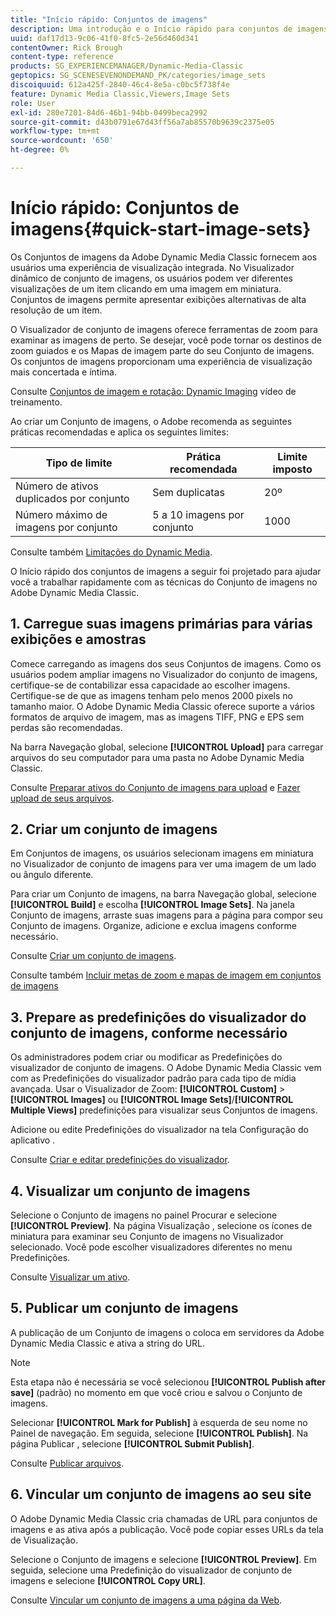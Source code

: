 ```yaml
---
title: "Início rápido: Conjuntos de imagens"
description: Uma introdução e o Início rápido para conjuntos de imagens para ajudar você a ativar e executar rapidamente com as técnicas do Conjunto de imagens no Adobe Dynamic Media Classic.
uuid: daf17d13-9c06-41f0-8fc5-2e56d460d341
contentOwner: Rick Brough
content-type: reference
products: SG_EXPERIENCEMANAGER/Dynamic-Media-Classic
geptopics: SG_SCENESEVENONDEMAND_PK/categories/image_sets
discoiquuid: 612a425f-2840-46c4-8e5a-c0bc5f738f4e
feature: Dynamic Media Classic,Viewers,Image Sets
role: User
exl-id: 280e7201-84d6-46b1-94bb-0499beca2992
source-git-commit: d43b0791e67d43ff56a7ab85570b9639c2375e05
workflow-type: tm+mt
source-wordcount: '650'
ht-degree: 0%

---
```


# Início rápido: Conjuntos de imagens{#quick-start-image-sets}

Os Conjuntos de imagens da Adobe Dynamic Media Classic fornecem aos usuários uma experiência de visualização integrada. No Visualizador dinâmico de conjunto de imagens, os usuários podem ver diferentes visualizações de um item clicando em uma imagem em miniatura. Conjuntos de imagens permite apresentar exibições alternativas de alta resolução de um item.

O Visualizador de conjunto de imagens oferece ferramentas de zoom para examinar as imagens de perto. Se desejar, você pode tornar os destinos de zoom guiados e os Mapas de imagem parte do seu Conjunto de imagens. Os conjuntos de imagens proporcionam uma experiência de visualização mais concertada e íntima.

Consulte [Conjuntos de imagem e rotação: Dynamic Imaging](https://s7d5.scene7.com/s7viewers/html5/VideoViewer.html?videoserverurl=https://s7d5.scene7.com/is/content/&amp;emailurl=https://s7d5.scene7.com/s7/emailFriend&amp;serverUrl=https://s7d5.scene7.com/is/image/&amp;config=Scene7SharedAssets/Universal_HTML5_Video&amp;contenturl=https://s7d5.scene7.com/skins/&amp;asset=S7tutorials/556_Image%20&amp;%20Spin%20Sets_converted%20renamed_Dynamic%20Imaging-AVS) vídeo de treinamento.

Ao criar um Conjunto de imagens, o Adobe recomenda as seguintes práticas recomendadas e aplica os seguintes limites:

| Tipo de limite | Prática recomendada | Limite imposto |
| --- | --- | --- |
| Número de ativos duplicados por conjunto | Sem duplicatas | 20º |
| Número máximo de imagens por conjunto | 5 a 10 imagens por conjunto | 1000 |

Consulte também [Limitações do Dynamic Media](/help/limitations.md).

O Início rápido dos conjuntos de imagens a seguir foi projetado para ajudar você a trabalhar rapidamente com as técnicas do Conjunto de imagens no Adobe Dynamic Media Classic.

## 1. Carregue suas imagens primárias para várias exibições e amostras

Comece carregando as imagens dos seus Conjuntos de imagens. Como os usuários podem ampliar imagens no Visualizador do conjunto de imagens, certifique-se de contabilizar essa capacidade ao escolher imagens. Certifique-se de que as imagens tenham pelo menos 2000 pixels no tamanho maior. O Adobe Dynamic Media Classic oferece suporte a vários formatos de arquivo de imagem, mas as imagens TIFF, PNG e EPS sem perdas são recomendadas.

Na barra Navegação global, selecione **[!UICONTROL Upload]** para carregar arquivos do seu computador para uma pasta no Adobe Dynamic Media Classic.

Consulte [Preparar ativos do Conjunto de imagens para upload](preparing-image-set-assets-upload.md#preparing-image-set-assets-for-upload) e [Fazer upload de seus arquivos](uploading-files.md#uploading-your-files).

## 2. Criar um conjunto de imagens

Em Conjuntos de imagens, os usuários selecionam imagens em miniatura no Visualizador de conjunto de imagens para ver uma imagem de um lado ou ângulo diferente.

Para criar um Conjunto de imagens, na barra Navegação global, selecione **[!UICONTROL Build]** e escolha **[!UICONTROL Image Sets]**. Na janela Conjunto de imagens, arraste suas imagens para a página para compor seu Conjunto de imagens. Organize, adicione e exclua imagens conforme necessário.

Consulte [Criar um conjunto de imagens](creating-image-set.md#creating-an-image-set).

Consulte também [Incluir metas de zoom e mapas de imagem em conjuntos de imagens](/help/including-zoom-targets-image-maps-image-sets.md)

## 3. Prepare as predefinições do visualizador do conjunto de imagens, conforme necessário

Os administradores podem criar ou modificar as Predefinições do visualizador de conjunto de imagens. O Adobe Dynamic Media Classic vem com as Predefinições do visualizador padrão para cada tipo de mídia avançada. Usar o Visualizador de Zoom: **[!UICONTROL Custom]** > **[!UICONTROL Images]** ou **[!UICONTROL Image Sets]**/**[!UICONTROL Multiple Views]** predefinições para visualizar seus Conjuntos de imagens.

Adicione ou edite Predefinições do visualizador na tela Configuração do aplicativo .

Consulte [Criar e editar predefinições do visualizador](application-setup.md#adding-and-editing-viewer-presets).

## 4. Visualizar um conjunto de imagens

Selecione o Conjunto de imagens no painel Procurar e selecione **[!UICONTROL Preview]**. Na página Visualização , selecione os ícones de miniatura para examinar seu Conjunto de imagens no Visualizador selecionado. Você pode escolher visualizadores diferentes no menu Predefinições.

Consulte [Visualizar um ativo](previewing-asset.md#previewing-an-asset).

## 5. Publicar um conjunto de imagens

A publicação de um Conjunto de imagens o coloca em servidores da Adobe Dynamic Media Classic e ativa a string do URL.

>[!NOTE]
>
>Esta etapa não é necessária se você selecionou **[!UICONTROL Publish after save]** (padrão) no momento em que você criou e salvou o Conjunto de imagens.

Selecionar **[!UICONTROL Mark for Publish]** à esquerda de seu nome no Painel de navegação. Em seguida, selecione **[!UICONTROL Publish]**. Na página Publicar , selecione **[!UICONTROL Submit Publish]**.

Consulte [Publicar arquivos](publishing-files.md#publishing-files).

## 6. Vincular um conjunto de imagens ao seu site

O Adobe Dynamic Media Classic cria chamadas de URL para conjuntos de imagens e as ativa após a publicação. Você pode copiar esses URLs da tela de Visualização.

Selecione o Conjunto de imagens e selecione **[!UICONTROL Preview]**. Em seguida, selecione uma Predefinição do visualizador de conjunto de imagens e selecione **[!UICONTROL Copy URL]**.

Consulte [Vincular um conjunto de imagens a uma página da Web](linking-image-set-web-page.md#linking-an-image-set-to-a-web-page).
